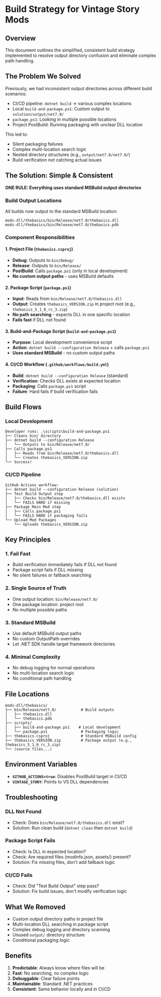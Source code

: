 # Build Strategy for Vintage Story Mods

## Overview

This document outlines the simplified, consistent build strategy implemented to resolve output directory confusion and eliminate complex path handling.

## The Problem We Solved

Previously, we had inconsistent output directories across different build scenarios:
- CI/CD pipeline: `dotnet build` → various complex locations
- Local `build-and-package.ps1`: Custom output to `solution/output/net7.0/`  
- `package.ps1`: Looking in multiple possible locations
- Project PostBuild: Running packaging with unclear DLL location

This led to:
- Silent packaging failures
- Complex multi-location search logic
- Nested directory structures (e.g., `output/net7.0/net7.0/`)
- Build verification not catching actual issues

## The Solution: Simple & Consistent

**ONE RULE: Everything uses standard MSBuild output directories**

### Build Output Locations

All builds now output to the standard MSBuild location:
```
mods-dll/thebasics/bin/Release/net7.0/thebasics.dll
mods-dll/thebasics/bin/Release/net7.0/thebasics.pdb
```

### Component Responsibilities

#### 1. Project File (`thebasics.csproj`)
- **Debug**: Outputs to `bin/Debug/`
- **Release**: Outputs to `bin/Release/`
- **PostBuild**: Calls `package.ps1` (only in local development)
- **No custom output paths** - uses MSBuild defaults

#### 2. Package Script (`package.ps1`)
- **Input**: Reads from `bin/Release/net7.0/thebasics.dll`
- **Output**: Creates `thebasics_VERSION.zip` in project root (e.g., `thebasics_5_1_0_rc_3.zip`)
- **No path searching** - expects DLL in one specific location
- **Fails fast** if DLL not found

#### 3. Build-and-Package Script (`build-and-package.ps1`)
- **Purpose**: Local development convenience script
- **Action**: `dotnet build --configuration Release` + calls `package.ps1`
- **Uses standard MSBuild** - no custom output paths

#### 4. CI/CD Workflow (`.github/workflows/build.yml`)
- **Build**: `dotnet build --configuration Release` (standard)
- **Verification**: Checks DLL exists at expected location
- **Packaging**: Calls `package.ps1` script
- **Failure**: Hard fails if build verification fails

## Build Flows

### Local Development
```
Developer runs: .\scripts\build-and-package.ps1
├── Cleans bin/ directory
├── dotnet build --configuration Release
│   └── Outputs to bin/Release/net7.0/
├── Calls package.ps1
│   ├── Reads from bin/Release/net7.0/thebasics.dll
│   └── Creates thebasics_VERSION.zip
└── Success!
```

### CI/CD Pipeline
```
GitHub Actions workflow:
├── dotnet build --configuration Release (solution)
├── Test Build Output step
│   ├── Checks bin/Release/net7.0/thebasics.dll exists
│   └── FAILS HARD if missing
├── Package Main Mod step
│   ├── Calls package.ps1
│   └── FAILS HARD if packaging fails
└── Upload Mod Packages
    └── Uploads thebasics_VERSION.zip
```

## Key Principles

### 1. **Fail Fast**
- Build verification immediately fails if DLL not found
- Package script fails if DLL missing
- No silent failures or fallback searching

### 2. **Single Source of Truth**
- One output location: `bin/Release/net7.0/`
- One package location: project root
- No multiple possible paths

### 3. **Standard MSBuild**
- Use default MSBuild output paths
- No custom OutputPath overrides
- Let .NET SDK handle target framework directories

### 4. **Minimal Complexity**
- No debug logging for normal operations
- No multi-location search logic
- No conditional path handling

## File Locations

```
mods-dll/thebasics/
├── bin/Release/net7.0/           # Build outputs
│   ├── thebasics.dll
│   └── thebasics.pdb
├── scripts/
│   ├── build-and-package.ps1    # Local development
│   └── package.ps1               # Packaging logic
├── thebasics.csproj              # Standard MSBuild config
├── thebasics_VERSION.zip         # Package output (e.g., thebasics_5_1_0_rc_3.zip)
└── (source files...)
```

## Environment Variables

- **`GITHUB_ACTIONS=true`**: Disables PostBuild target in CI/CD
- **`VINTAGE_STORY`**: Points to VS DLL dependencies

## Troubleshooting

### DLL Not Found
- Check: Does `bin/Release/net7.0/thebasics.dll` exist?
- Solution: Run clean build (`dotnet clean` then `dotnet build`)

### Package Script Fails
- Check: Is DLL in expected location?
- Check: Are required files (modinfo.json, assets/) present?
- Solution: Fix missing files, don't add fallback logic

### CI/CD Fails
- Check: Did "Test Build Output" step pass?
- Solution: Fix build issues, don't modify verification logic

## What We Removed

- Custom output directory paths in project file
- Multi-location DLL searching in package script
- Complex debug logging and directory scanning
- Unused `output/` directory structure
- Conditional packaging logic

## Benefits

1. **Predictable**: Always know where files will be
2. **Fast**: No searching, no complex logic
3. **Debuggable**: Clear failure points
4. **Maintainable**: Standard .NET practices
5. **Consistent**: Same behavior locally and in CI/CD 